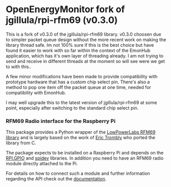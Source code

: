 # OpenEnergyMonitor fork of jgillula/rpi-rfm69 (v0.3.0)

This is a fork of v0.3.0 of the jgillula/rpi-rfm69 library. v0.3.0 choosen due to simpler packet queue design without the more recent work on making the library thread safe. Im not 100% sure if this is the best choice but have found it easier to work with so far within the context of the EmonHub application, which has it's own layer of threading already. I am not trying to send and receive in different threads at the moment so will see were we get to with this..

A few minor modifications have been made to provide compatibility with prototype hardware that has a custom chip select pin. There's also a method to pop one item off the packet queue at one time, needed for compatibility with EmonHub.

I may well upgrade this to the latest version of jgillula/rpi-rfm69 at some point, especially after switching to the standard chip select pin.

### RFM69 Radio interface for the Raspberry Pi
This package provides a Python wrapper of the [LowPowerLabs RFM69 library](https://github.com/LowPowerLab/RFM69) and is largely based on the work of [Eric Trombly](https://github.com/etrombly/RFM69) who ported the library from C.

The package expects to be installed on a Raspberry Pi and depends on the [RPI.GPIO](https://pypi.org/project/RPi.GPIO/) and [spidev](https://pypi.org/project/spidev/) libraries. In addition you need to have an RFM69 radio module directly attached to the Pi. 

For details on how to connect such a module and further information regarding the API check out the [documentation](https://rpi-rfm69.readthedocs.io/).
